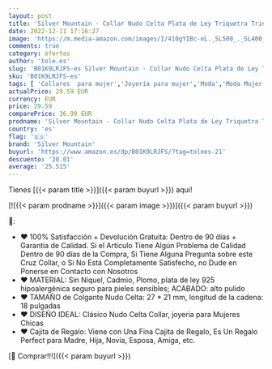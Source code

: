 ```yaml
---
layout: post
title: 'Silver Mountain - Collar Nudo Celta Plata de Ley Triquetra Trinidad Celta Nudo Colgante Collar Joyería Para Mujeres'
date: 2022-12-11 17:16:27
image: 'https://m.media-amazon.com/images/I/410gYIBc-eL._SL500_._SL400_.jpg'
comments: true
category: ofertas
author: 'tole.es'
slug: 'B01K9LRJFS-es Silver Mountain - Collar Nudo Celta Plata de Ley Triquetra...'
sku: 'B01K9LRJFS-es'
tags: [ 'Collares  para mujer','Joyería para mujer','Moda','Moda Mujer','de','ley','plata','silver mountain','🇪🇸', ]
actualPrice: 29.59 EUR
currency: EUR
price: 29.59
comparePrice: 36.99 EUR
prodname: 'Silver Mountain - Collar Nudo Celta Plata de Ley Triquetra Trinidad Celta Nudo Colgante Collar Joyería Para Mujeres'
country: 'es'
flag: '🇪🇸'
brand: 'Silver Mountain'
buyurl: 'https://www.amazon.es/dp/B01K9LRJFS/?tag=tolees-21'
descuento: '20.01'
average: '25.515'
---
```


Tienes [{{< param title >}}]({{< param buyurl >}}) aqui!

[![{{< param prodname >}}]({{< param image >}})]({{< param buyurl >}})

🔎:

- ♥ 100% Satisfacción + Devolución Gratuita: Dentro de 90 días + Garantía de Calidad. Si el Artículo Tiene Algún Problema de Calidad Dentro de 90 días de la Compra, Si Tiene Alguna Pregunta sobre este Cruz Collar, o Si No Está Completamente Satisfecho, no Dude en Ponerse en Contacto con Nosotros
- ♥ MATERIAL: Sin Níquel, Cadmio, Plomo, plata de ley 925 hipoalergénica seguro para pieles sensibles; ACABADO: alto pulido
- ♥ TAMAÑO de Colgante Nudo Celta: 27 * 21 mm, longitud de la cadena: 18 pulgadas
- ♥ DISEÑO IDEAL: Clásico Nudo Celta Collar, joyeria para Mujeres Chicas
- ♥ Cajita de Regalo: Viene con Una Fina Cajita de Regalo, Es Un Regalo Perfect para Madre, Hija, Novia, Esposa, Amiga, etc.

[🛒 Comprar!!!]({{< param buyurl >}})
